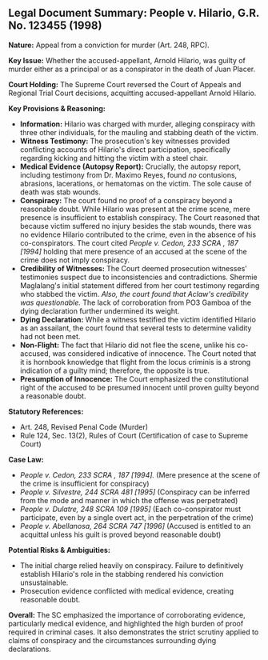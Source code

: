 ## Legal Document Summary: People v. Hilario, G.R. No. 123455 (1998)

**Nature:** Appeal from a conviction for murder (Art. 248, RPC).

**Key Issue:** Whether the accused-appellant, Arnold Hilario, was guilty of murder either as a principal or as a conspirator in the death of Juan Placer.

**Court Holding:** The Supreme Court reversed the Court of Appeals and Regional Trial Court decisions, acquitting accused-appellant Arnold Hilario.

**Key Provisions & Reasoning:**

*   **Information:** Hilario was charged with murder, alleging conspiracy with three other individuals, for the mauling and stabbing death of the victim.
*   **Witness Testimony:** The prosecution's key witnesses provided conflicting accounts of Hilario's direct participation, specifically regarding kicking and hitting the victim with a steel chair.
*   **Medical Evidence (Autopsy Report):** Crucially, the autopsy report, including testimony from Dr. Maximo Reyes, found *no* contusions, abrasions, lacerations, or hematomas on the victim. The sole cause of death was stab wounds.
*   **Conspiracy:** The court found no proof of a conspiracy beyond a reasonable doubt. While Hilario was present at the crime scene, mere presence is insufficient to establish conspiracy. The Court reasoned that because victim suffered no injury besides the stab wounds, there was no evidence Hilario contributed to the crime, even in the absence of his co-conspirators. The court cited *People v. Cedon, 233 SCRA , 187 [1994]* holding that mere presence of an accused at the scene of the crime does not imply conspiracy.
*   **Credibility of Witnesses:** The Court deemed prosecution witnesses' testimonies suspect due to inconsistencies and contradictions. Shermie Maglalang's initial statement differed from her court testimony regarding who stabbed the victim. *Also, the court found that Aclaw's credibility was questionable.* The lack of corroboration from PO3 Gamboa of the dying declaration further undermined its weight.
*   **Dying Declaration:** While a witness testified the victim identified Hilario as an assailant, the court found that several tests to determine validity had not been met.
*   **Non-Flight:** The fact that Hilario did not flee the scene, unlike his co-accused, was considered indicative of innocence. The Court noted that it is hornbook knowledge that flight from the locus criminis is a strong indication of a guilty mind; therefore, the opposite is true.
*   **Presumption of Innocence:** The Court emphasized the constitutional right of the accused to be presumed innocent until proven guilty beyond a reasonable doubt.

**Statutory References:**

*   Art. 248, Revised Penal Code (Murder)
*   Rule 124, Sec. 13(2), Rules of Court (Certification of case to Supreme Court)

**Case Law:**

*   *People v. Cedon, 233 SCRA , 187 [1994].* (Mere presence at the scene of the crime is insufficient for conspiracy)
*   *People v. Silvestre, 244 SCRA 481 [1995]* (Conspiracy can be inferred from the mode and manner in which the offense was perpetrated)
*   *People v. Dulatre, 248 SCRA 109 [1995]* (Each co-conspirator must participate, even by a single overt act, in the perpetration of the crime)
*   *People v. Abellanosa, 264 SCRA 747 [1996]* (Accused is entitled to an acquittal unless his guilt is proved beyond reasonable doubt)

**Potential Risks & Ambiguities:**

*   The initial charge relied heavily on conspiracy. Failure to definitively establish Hilario's role in the stabbing rendered his conviction unsustainable.
*   Prosecution evidence conflicted with medical evidence, creating reasonable doubt.

**Overall:** The SC emphasized the importance of corroborating evidence, particularly medical evidence, and highlighted the high burden of proof required in criminal cases. It also demonstrates the strict scrutiny applied to claims of conspiracy and the circumstances surrounding dying declarations.


